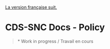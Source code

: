 [La version française suit.](#TODO)

# CDS-SNC Docs - Policy

> \* Work in progress / Travail en cours
